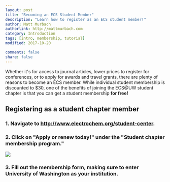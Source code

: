 ```yaml
---
layout: post
title: "Becoming an ECS Student Member"
description: "Learn how to register as an ECS student member!"
author: Matt Murbach
authorlink: http://mattmurbach.com
category: Introduction
tags: [intro, membership, tutorial]
modified: 2017-10-20

comments: false
share: false
---
```


Whether it's for access to journal articles, lower prices to register for conferences, or to apply for awards and travel grants, there are plenty of reasons to become an ECS member.
While individual student membership is discounted to $30, one of the benefits of joining the ECS@UW student chapter is that you can get a student membership **for free!**

## Registering as a student chapter member

### 1. Navigate to http://www.electrochem.org/student-center.

### 2. Click on "Apply or renew today!" under the "Student chapter membership program."
<img src="{{ site.url }}/images/tutorials/student-membership.jpg" />

### 3. Fill out the membership form, making sure to enter University of Washington as your institution.
